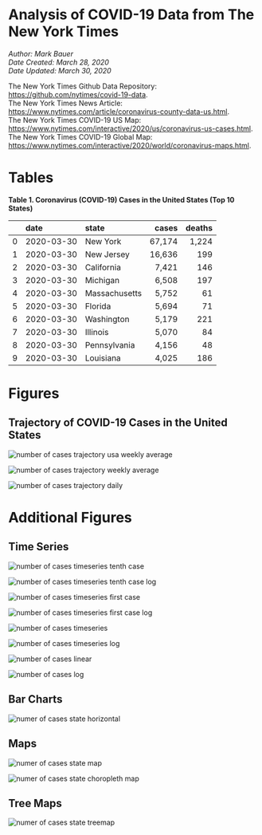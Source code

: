# Analysis of COVID-19 Data from The New York Times

*Author: Mark Bauer*  
*Date Created: March 28, 2020*  
*Date Updated: March 30, 2020*

The New York Times Github Data Repository: https://github.com/nytimes/covid-19-data.   
The New York Times News Article: https://www.nytimes.com/article/coronavirus-county-data-us.html.  
The New York Times COVID-19 US Map: https://www.nytimes.com/interactive/2020/us/coronavirus-us-cases.html.   
The New York Times COVID-19 Global Map: https://www.nytimes.com/interactive/2020/world/coronavirus-maps.html.  


 

# Tables

**Table 1. Coronavirus (COVID-19) Cases in the United States (Top 10 States)**

|    | date       | state         | cases   | deaths   |
|---:|:-----------|:--------------|--------:|---------:|
|  0 | 2020-03-30 | New York      | 67,174  | 1,224    |
|  1 | 2020-03-30 | New Jersey    | 16,636  | 199      |
|  2 | 2020-03-30 | California    | 7,421   | 146      |
|  3 | 2020-03-30 | Michigan      | 6,508   | 197      |
|  4 | 2020-03-30 | Massachusetts | 5,752   | 61       |
|  5 | 2020-03-30 | Florida       | 5,694   | 71       |
|  6 | 2020-03-30 | Washington    | 5,179   | 221      |
|  7 | 2020-03-30 | Illinois      | 5,070   | 84       |
|  8 | 2020-03-30 | Pennsylvania  | 4,156   | 48       |
|  9 | 2020-03-30 | Louisiana     | 4,025   | 186      |  


# Figures

## Trajectory of COVID-19 Cases in the United States

![number of cases trajectory usa weekly average](figures/nyt-covid-19-usa-trajectory-weekly-plot.png)

![number of cases trajectory weekly average](figures/nyt-covid-19-state-trajectory-weekly-plot.png)

![number of cases trajectory daily](figures/nyt-covid-19-state-trajectory-daily-plot.png)    


# Additional Figures

## Time Series

![number of cases timeseries tenth case](figures/nyt-covid-19-state-timeseries-tenth-case.png)

![number of cases timeseries tenth case log](figures/nyt-covid-19-state-timeseries-tenth-case-log.png)

![number of cases timeseries first case](figures/nyt-covid-19-state-timeseries-first-case.png)

![number of cases timeseries first case log](figures/nyt-covid-19-state-timeseries-first-case-log.png)

![number of cases timeseries](figures/nyt-covid-19-state-timeseries.png)

![number of cases timeseries log](figures/nyt-covid-19-state-timeseries-log.png)

![number of cases linear](figures/nyt-covid-19-data-linear.png)

![number of cases log](figures/nyt-covid-19-data-log.png)  


## Bar Charts

![numer of cases state horizontal](figures/nyt-covid-19-data-barh.png)


## Maps

![numer of cases state map](figures/nyt-covid-19-data-state-map.png)

![numer of cases state choropleth map ](figures/nyt-covid-19-data-state-map-choro.png)


## Tree Maps

![numer of cases state treemap](figures/nyt-covid-19-data-treemap.png)
